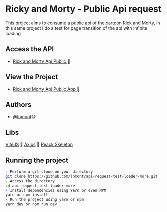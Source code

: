 # Ricky and Morty - Public Api request

This project aims to consume a public api of the cartoon Rick and Morty, in this same project I do a test for page transition of the api with infinite loading

## Access the API
- [Rick and Morty Api Public ](https://rickandmortyapi.com/documentation/) 🥰

## View the Project

- [Rick and Morty Api Public App ](https://api-ricky-and-morty-app.vercel.app/) 🥰

## Authors

- [@lnmont](https://www.github.com/lnmont)😄


## Libs

[ViteJS](https://vitejs.dev/) 🚀
[Axios](https://axios-http.com/ptbr/docs/intro) 🚀
[Reack Skeleton](https://skeletonreact.com/)


## Running the project

```bash
- Perform a git clone on your directory
git clone https://github.com/lnmont/api-request-test-loader-more.git
- Access the directory
cd api-request-test-loader-more
- Install dependencies using Yarn or even NPM
yarn or npm install
- Run the project using yarn or npm
yarn dev or npm run dev
```





